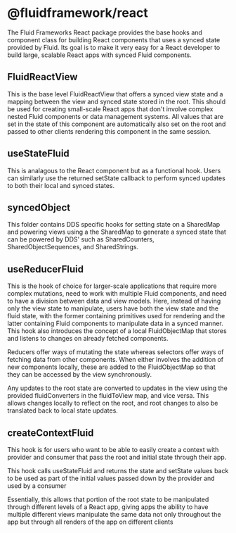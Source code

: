 # @fluidframework/react

The Fluid Frameworks React package provides the base hooks and component class for building React components that uses a synced state provided by Fluid. Its goal is to make it very easy for a React developer to build large, scalable React apps with synced Fluid components.

## FluidReactView

This is the base level FluidReactView that offers a synced view state and a mapping between the view and synced state stored in the root. This should be used for creating small-scale React apps that don't involve complex nested Fluid components or data management systems. All values that are set in the state of this component are automatically also set on the root and passed to other clients rendering this component in the same session.

## useStateFluid

This is analagous to the React component but as a functional hook. Users can similarly use the returned setState callback to perform synced updates to both their local and synced states.

## syncedObject

This folder contains DDS specific hooks for setting state on a SharedMap and powering views using a the SharedMap to generate a synced state that can be powered by DDS' such as SharedCounters, SharedObjectSequences, and SharedStrings.

## useReducerFluid

This is the hook of choice for larger-scale applications that require more complex mutations, need to work with multiple Fluid components, and need to have a division between data and view models. Here, instead of having only the view state to manipulate, users have both the view state and the fluid state, with the former containing primitives used for rendering and the latter containing Fluid components to manipulate data in a synced manner. This hook also introduces the concept of a local FluidObjectMap that stores and listens to changes on already fetched components.


Reducers offer ways of mutating the state whereas selectors offer ways of fetching data from other components. When either involves the addition of new components locally, these are added to the FluidObjectMap so that they can be accessed by the view synchronously.


Any updates to the root state are converted to updates in the view using the provided fluidConverters in the fluidToView map, and vice versa. This allows changes locally to reflect on the root, and root changes to also be translated back to local state updates.

## createContextFluid

This hook is for users who want to be able to easily create a context with provider and consumer that pass the root and initial state through their app.


This hook calls useStateFluid and returns the state and setState values back to be used as part of the initial values passed down by the provider and used by a consumer


Essentially, this allows that portion of the root state to be manipulated through different levels of a React app, giving apps the ability to have multiple different views manipulate the same data not only throughout the app but through all renders of the app on different clients
